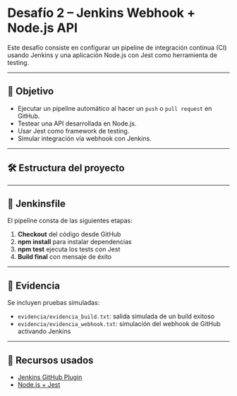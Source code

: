# Desafío 2 – Jenkins Webhook + Node.js API

Este desafío consiste en configurar un pipeline de integración continua (CI) usando Jenkins y una aplicación Node.js con Jest como herramienta de testing.

---

## 🚀 Objetivo

- Ejecutar un pipeline automático al hacer un `push` o `pull request` en GitHub.
- Testear una API desarrollada en Node.js.
- Usar Jest como framework de testing.
- Simular integración vía webhook con Jenkins.

---

## 🛠️ Estructura del proyecto


---

## 📄 Jenkinsfile

El pipeline consta de las siguientes etapas:

1. **Checkout** del código desde GitHub
2. **npm install** para instalar dependencias
3. **npm test** ejecuta los tests con Jest
4. **Build final** con mensaje de éxito

---

## 🧪 Evidencia

Se incluyen pruebas simuladas:

- `evidencia/evidencia_build.txt`: salida simulada de un build exitoso
- `evidencia/evidencia_webhook.txt`: simulación del webhook de GitHub activando Jenkins

---

## 🔗 Recursos usados

- [Jenkins GitHub Plugin](https://plugins.jenkins.io/github/)
- [Node.js + Jest](https://jestjs.io/)